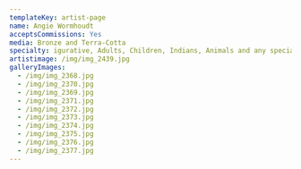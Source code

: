 ```yaml
---
templateKey: artist-page
name: Angie Wormhoudt
acceptsCommissions: Yes
media: Bronze and Terra-Cotta
specialty: igurative, Adults, Children, Indians, Animals and any special subject.
artistimage: /img/img_2439.jpg
galleryImages:
  - /img/img_2368.jpg
  - /img/img_2370.jpg
  - /img/img_2369.jpg
  - /img/img_2371.jpg
  - /img/img_2372.jpg
  - /img/img_2373.jpg
  - /img/img_2374.jpg
  - /img/img_2375.jpg
  - /img/img_2376.jpg
  - /img/img_2377.jpg
---
```


